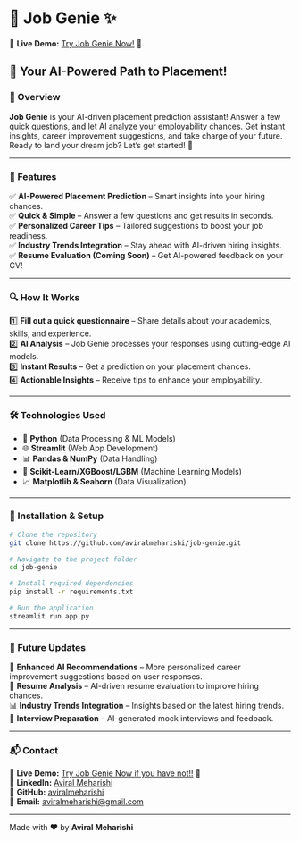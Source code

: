 # 🎩 Job Genie ✨  

🔗 **Live Demo:** [Try Job Genie Now!](https://job-genie.streamlit.app/) 🚀  

## 🚀 Your AI-Powered Path to Placement!  

### 📌 Overview  
**Job Genie** is your AI-driven placement prediction assistant! Answer a few quick questions, and let AI analyze your employability chances. Get instant insights, career improvement suggestions, and take charge of your future. Ready to land your dream job? Let’s get started! 💼  

---  

### 🎯 Features  
✅ **AI-Powered Placement Prediction** – Smart insights into your hiring chances.  
✅ **Quick & Simple** – Answer a few questions and get results in seconds.  
✅ **Personalized Career Tips** – Tailored suggestions to boost your job readiness.  
✅ **Industry Trends Integration** – Stay ahead with AI-driven hiring insights.  
✅ **Resume Evaluation (Coming Soon)** – Get AI-powered feedback on your CV!  

---  

### 🔍 How It Works  
1️⃣ **Fill out a quick questionnaire** – Share details about your academics, skills, and experience.  
2️⃣ **AI Analysis** – Job Genie processes your responses using cutting-edge AI models.  
3️⃣ **Instant Results** – Get a prediction on your placement chances.  
4️⃣ **Actionable Insights** – Receive tips to enhance your employability.  

---  

### 🛠️ Technologies Used  
- 🐍 **Python** (Data Processing & ML Models)  
- 🌐 **Streamlit** (Web App Development)  
- 📊 **Pandas & NumPy** (Data Handling)  
- 🤖 **Scikit-Learn/XGBoost/LGBM** (Machine Learning Models)  
- 📈 **Matplotlib & Seaborn** (Data Visualization)  

---  

### 📂 Installation & Setup  
```bash
# Clone the repository  
git clone https://github.com/aviralmeharishi/job-genie.git  

# Navigate to the project folder  
cd job-genie  

# Install required dependencies  
pip install -r requirements.txt  

# Run the application  
streamlit run app.py

```

---

### 🔮 Future Updates  
🚀 **Enhanced AI Recommendations** – More personalized career improvement suggestions based on user responses.  
📄 **Resume Analysis** – AI-driven resume evaluation to improve hiring chances.  
📊 **Industry Trends Integration** – Insights based on the latest hiring trends.  
🤝 **Interview Preparation** – AI-generated mock interviews and feedback.  

---  

### 📬 Contact  
📌 **Live Demo:** [Try Job Genie Now if you have not!!](https://job-genie.streamlit.app/) 🌟  
📌 **LinkedIn:** [Aviral Meharishi](https://www.linkedin.com/in/aviralmeharishi/)  
📌 **GitHub:** [aviralmeharishi](https://github.com/aviralmeharishi)  
📌 **Email:** aviralmeharishi@gmail.com  

---  

Made with ❤️ by **Aviral Meharishi**  

